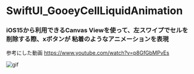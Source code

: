 # SwiftUI_GooeyCellLiquidAnimation
### iOS15から利用できるCanvas Viewを使って、左スワイプでセルを削除する際、xボタンが 粘着のようなアニメーションを表現

参考にした動画
https://www.youtube.com/watch?v=p8GfGbMPvEs

![gif](https://media.giphy.com/media/v1.Y2lkPTc5MGI3NjExOWE3MDhiODE0NDM5YTIwNWFlNGVhNTg1YzNkNWUxNTlmZjBkNWFkOCZlcD12MV9pbnRlcm5hbF9naWZzX2dpZklkJmN0PWc/tnG0EEtZpPBfbSxvBP/giphy.gif)
